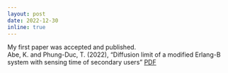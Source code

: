 ```yaml
---
layout: post
date: 2022-12-30
inline: true
---
```


My first paper was accepted and published.  
Abe, K. and Phung-Duc, T. (2022), “Diffusion limit of a modified Erlang-B system with sensing time of secondary users” [PDF](https://rdcu.be/c2H6b)
